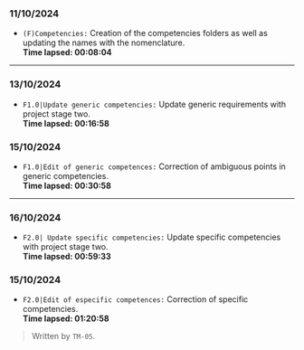 ### 11/10/2024
- ``(F)Competencies:`` Creation of the competencies folders as well as updating the names with the nomenclature.  
  **Time lapsed: 00:08:04**
---
### 13/10/2024
- ``F1.0|Update generic competencies:`` Update generic requirements with project stage two.  
   **Time lapsed: 00:16:58**

### 15/10/2024
  - ``F1.0|Edit of generic competences:`` Correction of ambiguous points in generic competencies.  
   **Time lapsed: 00:30:58**
---
### 16/10/2024
- ``F2.0| Update specific competencies:`` Update specific competencies with project stage two.  
  **Time lapsed: 00:59:33**

### 15/10/2024
  - ``F2.0|Edit of especific competences:`` Correction of specific competencies.    
   **Time lapsed: 01:20:58**
  
>Written by `TM-05`.
